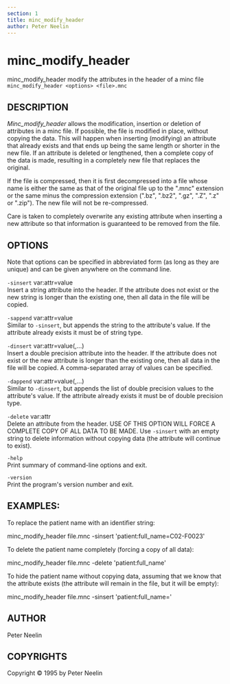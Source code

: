 ```yaml
---
section: 1
title: minc_modify_header
author: Peter Neelin
---
```

# minc_modify_header

minc_modify_header modify the attributes in the header of a minc file
`minc_modify_header <options> <file>.mnc`

## DESCRIPTION

*Minc_modify_header* allows the modification, insertion or deletion of attributes in a minc file. If possible, the file is modified in place, without copying the data. This will happen when inserting (modifying) an attribute that already exists and that ends up being the same length or shorter in the new file. If an attribute is deleted or lengthened, then a complete copy of the data is made, resulting in a completely new file that replaces the original.

If the file is compressed, then it is first decompressed into a file whose name is either the same as that of the original file up to the ".mnc" extension or the same minus the compression extension (".bz", ".bz2", ".gz", ".Z", ".z" or ".zip"). The new file will not be re-compressed.

Care is taken to completely overwrite any existing attribute when inserting a new attribute so that information is guaranteed to be removed from the file.

## OPTIONS

Note that options can be specified in abbreviated form (as long as they are unique) and can be given anywhere on the command line.

`-sinsert` var:attr=value  
Insert a string attribute into the header. If the attribute does not exist or the new string is longer than the existing one, then all data in the file will be copied.

`-sappend` var:attr=value  
Similar to `-sinsert`, but appends the string to the attribute's value. If the attribute already exists it must be of string type.

`-dinsert` var:attr=value(,...)  
Insert a double precision attribute into the header. If the attribute does not exist or the new attribute is longer than the existing one, then all data in the file will be copied. A comma-separated array of values can be specified.

`-dappend` var:attr=value(,...)  
Similar to `-dinsert`, but appends the list of double precision values to the attribute's value. If the attribute already exists it must be of double precision type.

`-delete` var:attr  
Delete an attribute from the header. USE OF THIS OPTION WILL FORCE A COMPLETE COPY OF ALL DATA TO BE MADE. Use `-sinsert` with an empty string to delete information without copying data (the attribute will continue to exist).

`-help`  
Print summary of command-line options and exit.

`-version`  
Print the program's version number and exit.

## EXAMPLES:

To replace the patient name with an identifier string:

minc_modify_header file.mnc -sinsert 'patient:full_name=C02-F0023'

To delete the patient name completely (forcing a copy of all data):

minc_modify_header file.mnc -delete 'patient:full_name'

To hide the patient name without copying data, assuming that we know that the attribute exists (the attribute will remain in the file, but it will be empty):

minc_modify_header file.mnc -sinsert 'patient:full_name='

## AUTHOR

Peter Neelin

## COPYRIGHTS

Copyright © 1995 by Peter Neelin
